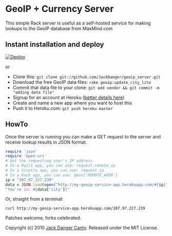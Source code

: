 # GeoIP + Currency Server

This simple Rack server is useful as a self-hosted service for making lookups to the GeoIP database from MaxMind.com


## Instant installation and deploy

[![Deploy](https://www.herokucdn.com/deploy/button.png)](https://heroku.com/deploy)

or

* Clone this: `git clone git://github.com/JackDanger/geoip_server.git`
* Download the free GeoIP data files: `rake geoip:update_city_lite`
* Commit that data file to your clone: `git add vendor && git commit -m "adding data file"`
* Signup for an account at Heroku ([better details here](http://github.com/sinatra/heroku-sinatra-app))
* Create and name a new app where you want to host this
* Push it to Heroku.com: `git push heroku master`


## HowTo

Once the server is running you can make a GET request to the server and receive lookup results in JSON format.

```ruby
require 'json'
require 'open-uri'
# Get the requesting user's IP address
# In a Rails app, you can use: request.remote_ip
# In a Sinatra app, you can use: request.ip
# In a Rack app, you can use: @env['REMOTE_ADDR']
ip = "207.97.227.239"
data = JSON.load(open("http://my-geoip-service-app.herokuapp.com/#{ip}").read)
"You're in: #{data['city']}"
```

Or, straight from a terminal:

    curl http://my-geoip-service-app.herokuapp.com/207.97.227.239

Patches welcome, forks celebrated.

Copyright (c) 2010 [Jack Danger Canty](http://jåck.com). Released under the MIT License.